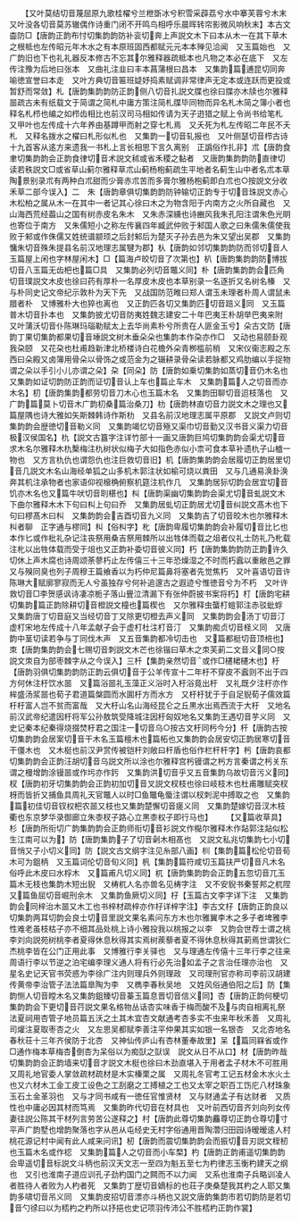 <!-- { "loadSidebar": true } -->
　　【又叶莫结切音蔑屈原九歌桂櫂兮兰枻斲冰兮积雪采薜荔兮水中搴芙蓉兮木末　又叶没各切音莫苏辙偶作诗重门闭不开鸣鸟相呼乐晨晖转帘影微风响秋末】本古文楍防□【唐韵正韵布忖切集韵韵防补衮切奔上声説文木下曰本从木一在其下草木之根柢也左传昭元年木水之有本原班固西都赋元元本本殚见洽闻　又玉篇始也　又广韵旧也下也礼礼器反本修古不忘其尔雅释器疏柢本也凡物之本必在底下　又左传注豫为后地曰张本　又曲礼注韭曰丰本菖蒲根曰昌本　又集韵篇逋昆切同奔喻徳宣誉曰本走　又叶方典切音匾班媫妤捣素赋调非常律声无定本或连跃而更投或暂舒而常敛】札【唐韵集韵韵防正韵侧八切音扎説文牒也徐曰牒亦木牍也尔雅释噐疏古未有纸载文于简谓之简札中庸方策注简札牒毕同物而异名札木简之簿小者也释名札栉也编之如栉齿相比也前汉司马相如传请为天子逰猎之赋上令尚书给笔札　又甲叶也左传成十六年养由基蹲甲而射之穿七札焉　又夭死为札左传昭二年民不夭札　又释名拨水之櫂曰札形似札也　又集韵一切音轧报也　又叶侧瑟切音栉古诗十九首客从逺方来遗我一书札上言长相思下言久离别　正譌俗作扎非】朮【唐韵食聿切集韵韵会正韵食律切音术説文秫或省禾稷之黏者　又唐韵集韵韵防直律切读若秩説文□或省草山蓟尔雅释草朮山蓟杨枹蓟疏生平地者名蓟生山中者名朮本草陶景别录朮有两种白朮甜而少膏赤朮苦而多膏尔雅杨枹蓟即白朮也○按説文分收禾草二部今误入】二　朱【唐韵章俱切集韵韵防钟输切正韵专于切音珠説文赤心木松柏之属从木一在其中一者记其心徐曰木之为物含阳于内南方之火所自藏也　又山海西荒经葢山之国有树赤皮名朱木　又朱赤深纁也诗豳风我朱孔阳注谓朱色光眀也寄位于南方　又朱儒短小之称左传襄四年臧武仲败于邾国人歌之曰朱儒朱儒使我败于邾或作侏儒又姓统谱颛顼之后封邾后为楚灭子孙去邑为朱又望出吴郡　又集韵慵朱切音殊朱提县名前汉地理志属犍为郡】朲【唐韵如邻切集韵韵防而邻切音人玉篇屋上闲也字林屋闲木】□【篇海卢皎切音了次第也】朳【唐韵集韵韵防博拔切音八玉篇无齿杷也篇□具　又集韵必列切音鼈义同】朴【唐韵集韵韵会匹角切音璞説文木皮也徐曰药有厚朴一名厚皮木皮也本草别录一名逐折又名树名榛　又与朴同史记文帝纪示敦朴为天下先　又战国防范睢曰郑人谓玉未理者朴周人谓鼠未腊者朴　又博雅朴大也猝也离也　又正韵匹各切又集韵匹切音踣义同　又玉篇普木切音扑本也　又集韵披尤切音防夷姓魏志建安二十年巴夷王朴胡举巴夷来附　又叶蒲沃切音仆陈琳玛瑙勒赋太上去华尚素朴兮所贵在人匪金玉兮】朵古文防【唐韵丁果切集韵都果切音埵説文树木垂朵朵也集韵本作朶亦作□　又动也易颐卦观我朶颐　又花朶也杜甫趋新津北桥楼诗白花檐外朵青栁槛前梢　又宋仪衞志殿之东西曰朵殿又卤簿用骨朵以骨饰之或范金为之辍耕录骨朵读若脉都又鸡肋编以手捉物谓之朵以手引小儿亦谓之朵】朶【同朵】防【唐韵如乗切集韵如蒸切音仍木名也　又集韵如证切韵防正韵而证切音认上车也篇止车木　又集韵篇人之切音而亦木名】朷【唐韵集韵都劳切音刀木心也玉篇木名　又集韵田聊切音迢枝落也　又广韵篇莫卜切音木广韵朷桑篇治桑刀】朸【唐韵林直切音力説文木之理也又篇屋隅也诗大雅如矢斯棘韩诗作斯朸　又县名前汉地理志属平原郡　又説文卢则切集韵韵会歴徳切音勒义同　又集韵竭忆切音殛又渠巾切音勤又汉书音义渠力切音极汉侯国名】朹【説文古簋字注详竹部十一画又唐韵巨鸠切集韵韵会渠尤切音求木名尔雅释木朹檕梅注朹树状似梅子大如指色赤似小柰可食本草补遗朹子山樝一物也　又方言朹仇也谓怨仇也注巨救切音旧】机【唐韵集韵韵会居履切正韵居里切音几説文木名山海经单狐之山多机木郭注状如榆可烧以粪田　又与几通易涣卦涣奔其机注承物者也家语仰视榱桷俯察机筵注机作几　又集韵居狋切韵会居宜切音饥亦木名也又篇牛吠切音刵椹也】朻【唐韵渠幽切集韵韵会渠尤切音虬説文木下曲尔雅释木木下句曰朻上句曰乔　又集韵居虬切正韵居尤切音纠説文髙木也下句曰樛髙木曰朻　又集韵韵会吉酉切音九义同　又集韵吉了切音皎木也尔雅释木朻者聊　正字通与樛同】朻【俗朻字】朼【唐韵卑履切集韵韵会补履切音比匕也本作匕或作枇礼杂记注丧祭用桑吉祭用棘所以出牲体而载之俎者仪礼士防礼乃朼载注朼以出牲体载而受于俎也又正韵补委切音彼义同】朽【唐韵集韵韵防正韵许久切休上声木腐也诗周颂荼蓼朽止左传僖三十三年恐燥湿之不时而朽蠧以重敝邑之罪　又与殠同臭也列子周穆王篇飨香以为朽仲尼篇鼻将塞者先觉焦朽　又叶喜语切音许陈琳大赋廓寥寂而无人兮虽独存兮何补追邃古之遐迹兮惟徳音兮为不朽　又叶许救切音□李贺感讽诗凄凉栀子落山舋泣清漏下有张仲蔚披书案将朽】朾【唐韵宅耕切集韵篇正韵除耕切音橙説文橦也篇楔也　又尔雅释虫蠪朾螘郭注赤驳蚍蜉　又集韵唐丁切音庭又当经切音丁又除更切橙去声义同　又集韵韵会汤丁切音汀虚朾宋地左传成十八年孟献子会于虚朾杜注朾音汀　又集韵痴贞切音柽义同　又唐韵中茎切读若争与丁同伐木声　又五音集韵都冷切击也　又篇都梃切音顶棓也】朿【唐韵集韵韵会七赐切音刺説文木芒也徐锴曰草木之朿芙莿二文音义同○按説文朿自为部枣棘字从之今误入】三杄【集韵亲然切音或作□櫏桾櫏木也】杅【唐韵羽俱切集韵韵防正韵云俱切音于公羊传宣十二年杅不穿皮不蠧则不出于四方何休注杅饮水噐　又篇浴噐礼玉藻正义浴时入杅浴竟出杅　又礼既夕注杅亦作桙盛汤浆噐也荀子君道篇槃圆而水圎杅方而水方　又杅杅犹于于自足貎荀子儒效篇杅杅富人岂不贫而富哉　又大杅山名山海经昆仑之丘黒水出焉西流于大杅　又地名前汉武帝纪遣因杅将军公孙敖筑受降城注因杅匈奴地名又集韵王遇切音芋义同　又史记秦本纪秦得烧掇焚杅君之国注一切音乌○按古文杅同杇今分】杆【唐韵古按切集韵韵会居案切音干木名玉篇檀木也篇柘也又集韵韵会居安切正韵居寒切音干僵木也　又木梃也前汉尹赏传被铠杆刘敞曰杆盾也俗作栏杆杆字】杇【唐韵哀都切集韵韵会正韵汪胡切音乌説文所以涂也尔雅释宫杇镘谓之杇方言秦谓之杇关东谓之槾增韵涂镘噐或作圬亦作釫　又集韵洪切音乎又五音集韵乌故切音污义同】杈【唐韵初牙切集韵韵会正韵初加切音叉説文杈枝也徐曰岐枝木也杜甫雕赋突杈枒而皆折又捕鱼具周礼天官鼈人以时□鱼鼈龟蜃注谓以杈刺泥中搏取之也　又集韵篇初佳切音钗权杷农噐又枝也又集韵楚懈切音瘥义同　又集韵楚嫁切音汊木枝衢也东京梦华录御廊立朱桼杈子路心立黒桼权子即行马也】
　　【又篇收草具】杉【唐韵所衔切广韵集韵韵会正韵师衔切音衫説文作檆尔雅释木作煔郭注煔似松生江南可以为】防【唐韵集韵子了切音劋木相髙也　又説文私兆切集韵七小切音悄又子小切义同】防【説文古文纲字注见糸部八画】杊【集韵篇松伦切音荀木可为鉏柄　又玉篇词伦切音旬义同】杋【集韵篇符咸切玉篇扶严切音凡木名俗呼此木皮曰水桴木　又篇甫凡切义同】杌【唐韵集韵韵会正韵五忽切音兀玉篇木无枝也集韵木短出貎　又梼杌人名亦兽名见梼字注　又不安貎书秦誓邦之杌陧　又篇鱼屈切音崛刑余木　又集韵鱼厥切义同】杍【玉篇古文李字详下注　又集韵韵会同梓治木噐又木工也书梓材疏梓亦作杍详梓字注】李古文杍【唐韵正韵良以切集韵两耳切韵会良士切音里説文果名素问东方木也尔雅翼李木之多子者埤雅李性难老虽枝枯子亦不细其品处桃上诗小雅投我以桃报之以李　又韵会世荐士谓之桃李刘向説苑树桃李者夏得休息秋得其实焉树蒺藜者夏不得休息秋得其莿焉世谓狄仁杰桃李皆在公门正用此事　又博雅行李关驿也　又与理通左传僖十三年行李之往来周语行李以节逆之泊宅编李理义通人将有行必先治如孟子之言治任理亦治也　又星名史记天官书荧惑为李徐广注内则理兵外则理政　又司理刑官亦称司李前汉胡建传黄帝李治管子法法篇臯陶为李　又檇李春秋吴地　又姓风俗通伯阳之后】防【集韵恻人切音瞠木名又集韵鉏臻切音蓁玉篇息晋切音信义同】杏【唐韵正韵何梗切集韵韵会下更切音荇説文果名格物丛话杏实味香于梅而酸不及与肉自相离礼祭法夏祠用杏管子地员篇五沃之土其木宜杏文献通考杏多实不虫来年秋禾善　又周礼司爟注夏取枣杏之火　又左思吴都赋李善注平仲果其实如银一名银杏　又北杏地名春秋荘十三年齐侯防于北杏　又神仙传庐山有杏林董奉故里】呆【篇同槑省或作□通作梅本草梅杏倒杏为呆俗以为痴獃之獃误　説文从日不从口】材【唐韵昨哉切集韵韵会正韵墙来切音才説文木梃也徐曰木劲直堪入于用者孟子材木不可胜用　又周礼地官委人掌敛疏材疏材是木实榛栗之属　又周礼冬官考工记五材金木水火土也又六材木工金工皮工设色之工刮磨之工搏植之工也又太宰之职百工饬庀八材珠象玉石土金革羽也　又与才同书咸有一徳任官惟贤材　又与财通孟子有达财者　又质性也中庸必因其材而笃焉　又集韵昨代切音在材具也　又叶前西切音齐刘向列女传妻往説公陈其干材列言劳苦公遂释之】村【唐韵此尊切集韵麤尊切正韵仓尊切寸平声广韵墅也增韵聚落也字从邑从屯经史无村字俗通用晋陶濳归田园诗暧暧逺人村桃花源记村中闻有此人咸来问讯】杒【唐韵而震切集韵韵会而振切音刃説文桎杒也玉篇木名或作梕　又集韵篇人之切音而小车楘】杓【唐韵正韵甫遥切集韵韵会卑遥切音标説文斗柄也前汉天文志一至四为魁五至七为杓律志玉衡杓建天之纲也　又引也淮南子道应训孔子劲杓国门之闗而不以力闻　又系也淮南子兵略训凌人者胜待人者败为人杓者死　又集韵丁歴切音嫡标的也荘子庚桑楚我其杓之人耶又集韵多啸切音吊义同　又集韵皮招切音漂亦斗柄也又説文唐韵集韵市若切韵防是若切音勺徐曰以为桮杓之杓所以抒挹也史记项羽传沛公不胜桮杓正韵作裳】
